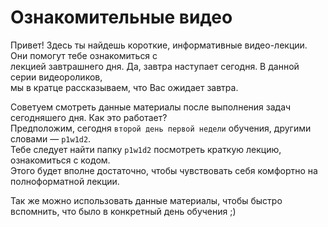 # Ознакомительные видео

Привет! Здесь ты найдешь короткие, информативные видео-лекции. Они помогут тебе ознакомиться с  
лекцией завтрашнего дня. Да, завтра наступает сегодня. В данной серии видеороликов,  
мы в кратце рассказываем, что Вас ожидает завтра.

Советуем смотреть данные материалы после выполнения задач сегодняшего дня. Как это работает?  
Предположим, сегодня `второй день первой недели` обучения, другими словами — `p1w1d2`.  
Тебе следует найти папку `p1w1d2` посмотреть краткую лекцию, ознакомиться с кодом.  
Этого будет вполне достаточно, чтобы чувствовать себя комфортно на полноформатной лекции.

Так же можно использовать данные материалы, чтобы быстро вспомнить, что было в конкретный день обучения ;)
